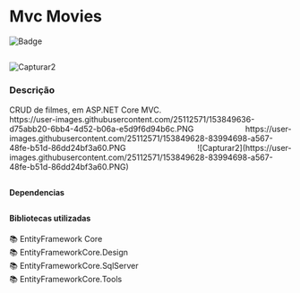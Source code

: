# Mvc Movies
![Badge](https://img.shields.io/static/v1?label=STATUS&message=FINALIZADO&color=Green)
##
![Capturar2](https://user-images.githubusercontent.com/25112571/153848764-384bd486-1559-4563-a463-7d898b404c8a.PNG)

### Descrição
<p align="justify">CRUD de filmes, em ASP.NET Core MVC. </br>
https://user-images.githubusercontent.com/25112571/153849636-d75abb20-6bb4-4d52-b06a-e5d9f6d94b6c.PNG
https://user-images.githubusercontent.com/25112571/153849628-83994698-a567-48fe-b51d-86dd24bf3a60.PNG
![Capturar2](https://user-images.githubusercontent.com/25112571/153849628-83994698-a567-48fe-b51d-86dd24bf3a60.PNG)
</p>


##
#### Dependencias
 
##

#### Bibliotecas utilizadas
📚 EntityFramework Core </br>
📚 EntityFrameworkCore.Design </br>
📚 EntityFrameworkCore.SqlServer</br>
📚 EntityFrameworkCore.Tools

##
